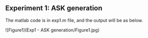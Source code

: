 ## Experiment 1: ASK generation

The matlab code is in exp1.m file, and the output will be as below.

![Figure1](Exp1 - ASK generation/Figure1.jpg)
